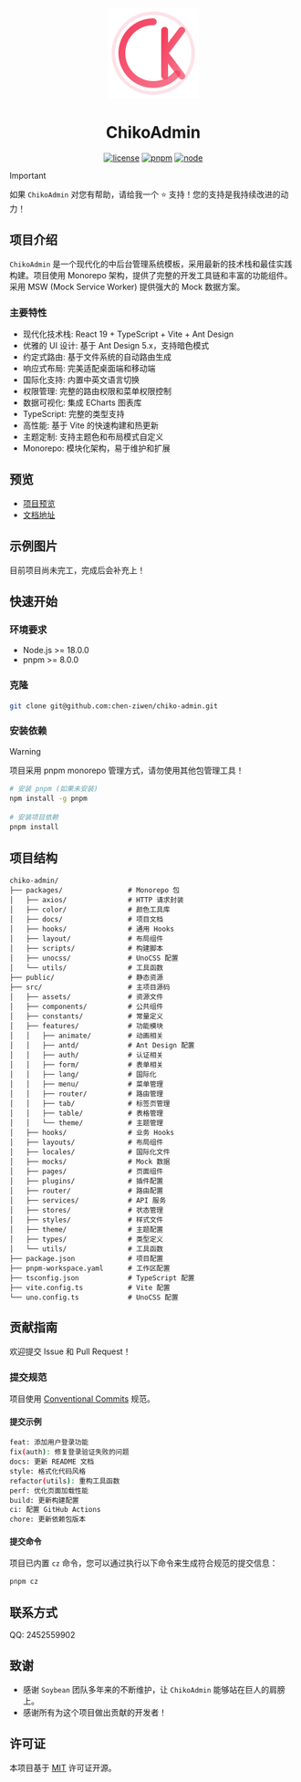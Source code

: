 <div align="center">
	<img src="./public/logo.svg" width="160" />
	<h1>ChikoAdmin</h1>
</div>

<div align="center">

[![license](https://img.shields.io/badge/license-MIT-green.svg)](./LICENSE)
[![pnpm](https://img.shields.io/badge/pnpm-10.13.1-orange.svg)](https://pnpm.io/)
[![node](https://img.shields.io/badge/node-%3E%3D18.0.0-brightgreen.svg)](https://nodejs.org/)

</div>

> [!IMPORTANT]
> 如果 `ChikoAdmin` 对您有帮助，请给我一个 ⭐️ 支持！您的支持是我持续改进的动力！

## 项目介绍

`ChikoAdmin` 是一个现代化的中后台管理系统模板，采用最新的技术栈和最佳实践构建。项目使用 Monorepo 架构，提供了完整的开发工具链和丰富的功能组件。采用 MSW (Mock Service Worker) 提供强大的 Mock 数据方案。

### 主要特性

- 现代化技术栈: React 19 + TypeScript + Vite + Ant Design
- 优雅的 UI 设计: 基于 Ant Design 5.x，支持暗色模式
- 约定式路由: 基于文件系统的自动路由生成
- 响应式布局: 完美适配桌面端和移动端
- 国际化支持: 内置中英文语言切换
- 权限管理: 完整的路由权限和菜单权限控制
- 数据可视化: 集成 ECharts 图表库
- TypeScript: 完整的类型支持
- 高性能: 基于 Vite 的快速构建和热更新
- 主题定制: 支持主题色和布局模式自定义
- Monorepo: 模块化架构，易于维护和扩展

## 预览

- [项目预览](https://admin.chiko.store)
- [文档地址](https://admin-docs.chiko.store)

## 示例图片

目前项目尚未完工，完成后会补充上！

## 快速开始

### 环境要求

- Node.js >= 18.0.0
- pnpm >= 8.0.0

### 克隆

```bash
git clone git@github.com:chen-ziwen/chiko-admin.git
```

### 安装依赖

> [!WARNING]
> 项目采用 pnpm monorepo 管理方式，请勿使用其他包管理工具！

```bash
# 安装 pnpm (如果未安装)
npm install -g pnpm

# 安装项目依赖
pnpm install
```

## 项目结构

```
chiko-admin/
├── packages/                # Monorepo 包
│   ├── axios/               # HTTP 请求封装
│   ├── color/               # 颜色工具库
│   ├── docs/                # 项目文档
│   ├── hooks/               # 通用 Hooks
│   ├── layout/              # 布局组件
│   ├── scripts/             # 构建脚本
│   ├── unocss/              # UnoCSS 配置
│   └── utils/               # 工具函数
├── public/                  # 静态资源
├── src/                     # 主项目源码
│   ├── assets/              # 资源文件
│   ├── components/          # 公共组件
│   ├── constants/           # 常量定义
│   ├── features/            # 功能模块
│   │   ├── animate/         # 动画相关
│   │   ├── antd/            # Ant Design 配置
│   │   ├── auth/            # 认证相关
│   │   ├── form/            # 表单相关
│   │   ├── lang/            # 国际化
│   │   ├── menu/            # 菜单管理
│   │   ├── router/          # 路由管理
│   │   ├── tab/             # 标签页管理
│   │   ├── table/           # 表格管理
│   │   └── theme/           # 主题管理
│   ├── hooks/               # 业务 Hooks
│   ├── layouts/             # 布局组件
│   ├── locales/             # 国际化文件
│   ├── mocks/               # Mock 数据
│   ├── pages/               # 页面组件
│   ├── plugins/             # 插件配置
│   ├── router/              # 路由配置
│   ├── services/            # API 服务
│   ├── stores/              # 状态管理
│   ├── styles/              # 样式文件
│   ├── theme/               # 主题配置
│   ├── types/               # 类型定义
│   └── utils/               # 工具函数
├── package.json             # 项目配置
├── pnpm-workspace.yaml      # 工作区配置
├── tsconfig.json            # TypeScript 配置
├── vite.config.ts           # Vite 配置
└── uno.config.ts            # UnoCSS 配置
```

## 贡献指南

欢迎提交 Issue 和 Pull Request！

### 提交规范

项目使用 [Conventional Commits](https://www.conventionalcommits.org/) 规范。

#### 提交示例

```bash
feat: 添加用户登录功能
fix(auth): 修复登录验证失败的问题
docs: 更新 README 文档
style: 格式化代码风格
refactor(utils): 重构工具函数
perf: 优化页面加载性能
build: 更新构建配置
ci: 配置 GitHub Actions
chore: 更新依赖包版本
```

#### 提交命令

项目已内置 `cz` 命令，您可以通过执行以下命令来生成符合规范的提交信息：

```bash
pnpm cz
```

## 联系方式

QQ: 2452559902

## 致谢

- 感谢 `Soybean` 团队多年来的不断维护，让 `ChikoAdmin` 能够站在巨人的肩膀上。
- 感谢所有为这个项目做出贡献的开发者！

## 许可证

本项目基于 [MIT](LICENSE) 许可证开源。
